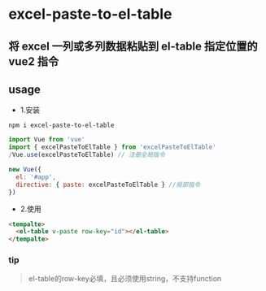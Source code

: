 # excel-paste-to-el-table
将 excel 一列或多列数据粘贴到 el-table 指定位置的 vue2 指令
-------
## usage

+ 1.安装
```shell
npm i excel-paste-to-el-table
```
```js
import Vue from 'vue'
import { excelPasteToElTable } from 'excelPasteToElTable'
/Vue.use(excelPasteToElTable) // 注册全局指令

new Vue({
  el: '#app',
  directive: { paste: excelPasteToElTable } //局部指令
})

```
+ 2.使用
```html
<tempalte>
  <el-table v-paste row-key="id"></el-table>
</tempalte>
```

### tip

> el-table的row-key必填，且必须使用string，不支持function
